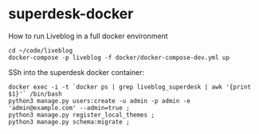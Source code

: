 superdesk-docker
================

How to run Liveblog in a full docker environment

```
cd ~/code/liveblog
docker-compose -p liveblog -f docker/docker-compose-dev.yml up
```

SSh into the superdesk docker container:

```
docker exec -i -t `docker ps | grep liveblog_superdesk | awk '{print $1}'` /bin/bash
python3 manage.py users:create -u admin -p admin -e 'admin@example.com' --admin=true ;
python3 manage.py register_local_themes ;
python3 manage.py schema:migrate ;
```
